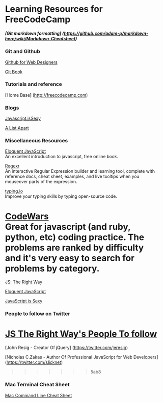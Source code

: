 # Learning Resources for FreeCodeCamp

##### [Git markdown formatting] (https://github.com/adam-p/markdown-here/wiki/Markdown-Cheatsheet)

### Git and Github

[Github for Web Designers](http://www.lynda.com/GitHub-tutorials/GitHub-Web-Designers/162276-2.html)  

[Git Book](http://git-scm.com/book/en/v2)  

### Tutorials and reference

[Home Base] (http://freecodecamp.com)

### Blogs
[Javascript.isSexy](http://www.javascriptissexy.com)  

[A List Apart](http://www.alistapart.com)  

### Miscellaneous Resources


[Eloquent JavaScript](http://eloquentjavascript.net)  
An excellent introduction to javascript, free online book.  

[Regexr](http://www.regexr.com)  
An interactive Regular Expression builder and learning tool, complete with reference docs, cheat sheet, examples, and live tooltips when you mouseover parts of the expression.  

[typing.io](http://typing.io)  
Improve your typing skills by typing open-source code.

[CodeWars](http://www.codewars.com)  
Great for javascript (and ruby, python, etc) coding practice. The problems are ranked by difficulty and it's very easy to search for problems by category.
=======
[JS: The Right Way](http://www.jstherightway.org)

[Eloquent JavaScript](http://eloquentjavascript.net)


[JavaScript is Sexy](javascriptissexy.com)


### People to follow on Twitter

[JS The Right Way's People To follow](http://www.jstherightway.org/#whotofollow)
=======
[John Resig - Creator Of jQuery] (https://twitter.com/jeresig)

[Nicholas C.Zakas - Author Of Professional JavaScript for Web Developers] (https://twitter.com/slicknet)
>>>>>>> 5ab8

### Mac Terminal Cheat Sheet
[Mac Command Line Cheat Sheet](https://github.com/0nn0/terminal-mac-cheatsheet)
